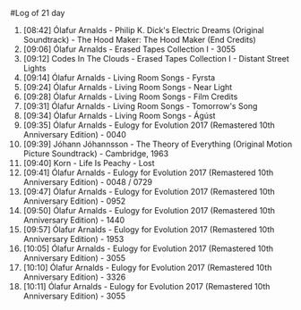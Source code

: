 #Log of 21 day

1. [08:42] Ólafur Arnalds - Philip K. Dick's Electric Dreams (Original Soundtrack) - The Hood Maker: The Hood Maker (End Credits)
1. [09:06] Ólafur Arnalds - Erased Tapes Collection I - 3055
1. [09:12] Codes In The Clouds - Erased Tapes Collection I - Distant Street Lights
1. [09:14] Ólafur Arnalds - Living Room Songs - Fyrsta
1. [09:24] Ólafur Arnalds - Living Room Songs - Near Light
1. [09:28] Ólafur Arnalds - Living Room Songs - Film Credits
1. [09:31] Ólafur Arnalds - Living Room Songs - Tomorrow's Song
1. [09:34] Ólafur Arnalds - Living Room Songs - Ágúst
1. [09:35] Ólafur Arnalds - Eulogy for Evolution 2017 (Remastered 10th Anniversary Edition) - 0040
1. [09:39] Jóhann Jóhannsson - The Theory of Everything (Original Motion Picture Soundtrack) - Cambridge, 1963
1. [09:40] Korn - Life Is Peachy - Lost
1. [09:41] Ólafur Arnalds - Eulogy for Evolution 2017 (Remastered 10th Anniversary Edition) - 0048 / 0729
1. [09:47] Ólafur Arnalds - Eulogy for Evolution 2017 (Remastered 10th Anniversary Edition) - 0952
1. [09:50] Ólafur Arnalds - Eulogy for Evolution 2017 (Remastered 10th Anniversary Edition) - 1440
1. [09:57] Ólafur Arnalds - Eulogy for Evolution 2017 (Remastered 10th Anniversary Edition) - 1953
1. [10:05] Ólafur Arnalds - Eulogy for Evolution 2017 (Remastered 10th Anniversary Edition) - 3055
1. [10:10] Ólafur Arnalds - Eulogy for Evolution 2017 (Remastered 10th Anniversary Edition) - 3326
1. [10:11] Ólafur Arnalds - Eulogy for Evolution 2017 (Remastered 10th Anniversary Edition) - 3055
